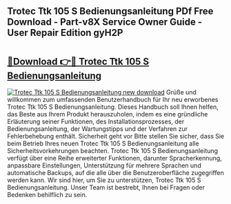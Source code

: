 ## Trotec Ttk 105 S Bedienungsanleitung PDf Free Download - Part-v8X Service Owner Guide - User Repair Edition gyH2P

# <h2><a href="http://df1vg2d.blite.top/?on=Trotec+Ttk+105+S+Bedienungsanleitung">🔗Download 👉🔴 Trotec Ttk 105 S Bedienungsanleitung</a></h2>

[![Trotec Ttk 105 S Bedienungsanleitung new download](https://i.imgur.com/lujVjoI.png)](http://df1vg2d.blite.top/?on=Trotec+Ttk+105+S+Bedienungsanleitung)
Grüße und willkommen zum umfassenden Benutzerhandbuch für Ihr neu erworbenes Trotec Ttk 105 S Bedienungsanleitung. Dieses Handbuch soll Ihnen helfen, das Beste aus Ihrem Produkt herauszuholen, indem es eine gründliche Erläuterung seiner Funktionen, des Installationsprozesses, der Bedienungsanleitung, der Wartungstipps und der Verfahren zur Fehlerbehebung enthält. Sicherheit geht vor Bitte stellen Sie sicher, dass Sie beim Betrieb Ihres neuen Trotec Ttk 105 S Bedienungsanleitung alle Sicherheitsvorkehrungen beachten. Trotec Ttk 105 S Bedienungsanleitung verfügt über eine Reihe erweiterter Funktionen, darunter Spracherkennung, anpassbare Einstellungen, Unterstützung für mehrere Sprachen und automatische Backups, auf die alle über die Benutzeroberfläche zugegriffen werden kann. Wir sind hier, um Sie zu unterstützen, Trotec Ttk 105 S Bedienungsanleitung. Unser Team ist bestrebt, Ihnen bei Fragen oder Bedenken behilflich zu sein.
